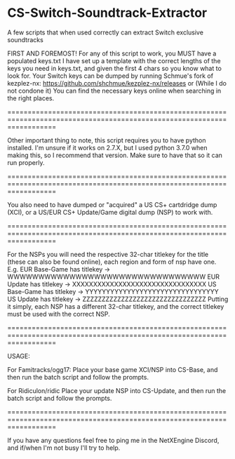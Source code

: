 # CS-Switch-Soundtrack-Extractor
A few scripts that when used correctly can extract Switch exclusive soundtracks

FIRST AND FOREMOST!
For any of this script to work, you MUST have a populated keys.txt
I have set up a template with the correct lengths of the keys you need in keys.txt, and given
the first 4 chars so you know what to look for.
Your Switch keys can be dumped by running Schmue's fork of kezplez-nx: https://github.com/shchmue/kezplez-nx/releases
or
(While I do not condone it) You can find the necessary keys online when searching in the right places.

========================================================================================================================

Other important thing to note, this script requires you to have python installed.
I'm unsure if it works on 2.7.X, but I used python 3.7.0 when making this, so I recommend that version.
Make sure to have that so it can run properly.

========================================================================================================================

You also need to have dumped or "acquired" a US CS+ cartdridge dump (XCI), or a US/EUR CS+ Update/Game digital dump (NSP)
to work with.

========================================================================================================================

For the NSPs you will need the respective 32-char titlekey for the title (these can also be found online),
each region and form of nsp have one.
E.g.
	EUR Base-Game has titlekey -> WWWWWWWWWWWWWWWWWWWWWWWWWWWWWWWW
	EUR Update has titlekey -> XXXXXXXXXXXXXXXXXXXXXXXXXXXXXXXX
	US Base-Game has titlekey -> YYYYYYYYYYYYYYYYYYYYYYYYYYYYYYYY
	US Update has titlekey -> ZZZZZZZZZZZZZZZZZZZZZZZZZZZZZZZZ
Putting it simply, each NSP has a different 32-char titlekey, and the correct titlekey must be used with the correct NSP.

========================================================================================================================

USAGE:

For Famitracks/ogg17:
Place your base game XCI/NSP into CS-Base\, and then run the batch script and follow the prompts.

For Ridiculon/ridic
Place your update NSP into CS-Update\, and then run the batch script and follow the prompts.

========================================================================================================================

If you have any questions feel free to ping me in the NetXEngine Discord, and if/when I'm not busy I'll
try to help.
